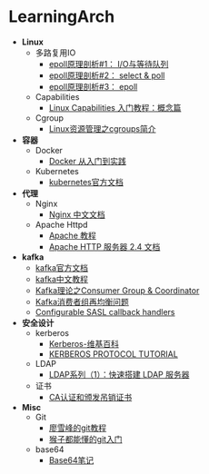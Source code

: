 # LearningArch

- **Linux**
  - 多路复用IO
    - [epoll原理剖析#1： I/O与等待队列](https://medium.com/@heshaobo2012/epoll%E5%8E%9F%E7%90%86%E5%89%96%E6%9E%90-1-i-o-d062d47fb07a)
    - [epoll原理剖析#2： select & poll](https://medium.com/@heshaobo2012/epoll%E5%8E%9F%E7%90%86%E5%89%96%E6%9E%90-3-select-poll-8d23b0a12906)
    - [epoll原理剖析#3： epoll](https://medium.com/@heshaobo2012/epoll%E5%8E%9F%E7%90%86%E5%89%96%E6%9E%90-3-epoll-bf9cdcf5e50)
  - Capabilities
    - [Linux Capabilities 入门教程：概念篇](https://fuckcloudnative.io/posts/linux-capabilities-why-they-exist-and-how-they-work/)
  - Cgroup
    - [Linux资源管理之cgroups简介](https://tech.meituan.com/2015/03/31/cgroups.html) 
- **容器**
  - Docker
    - [Docker 从入门到实践](https://yeasy.gitbook.io/docker_practice/) 
  - Kubernetes
    - [kubernetes官方文档](https://kubernetes.io/zh/) 
- **代理**
  - Nginx
    - [Nginx 中文文档](https://www.docs4dev.com/docs/zh/nginx/current/reference)
  - Apache Httpd
    - [Apache 教程](https://www.yiibai.com/apache_http)
    - [Apache HTTP 服务器 2.4 文档](http://httpd.apache.org/docs/2.4/) 
- **kafka**
  - [kafka官方文档](https://kafka.apache.org/documentation/)
  - [kafka中文教程](https://www.orchome.com/kafka/index)
  - [Kafka理论之Consumer Group & Coordinator](https://yhyr.github.io/2018/12/26/Kafka%E7%90%86%E8%AE%BA%E4%B9%8BConsumer-Group-Coordinator/)
  - [Kafka消费者组再均衡问题](https://www.cnblogs.com/FG123/p/10095125.html)
  - [Configurable SASL callback handlers](https://cwiki.apache.org/confluence/display/KAFKA/KIP-86%3A+Configurable+SASL+callback+handlers)
- **安全设计**
  - kerberos
    - [Kerberos-维基百科](https://zh.wikipedia.org/wiki/Kerberos)
    - [KERBEROS PROTOCOL TUTORIAL](https://www.kerberos.org/software/tutorial.html)
  - LDAP
    - [LDAP系列（1）：快速搭建 LDAP 服务器](http://guleilab.com/2018/07/24/LDAP1/)
  - 证书
    - [CA认证和颁发吊销证书](https://www.cnblogs.com/along21/p/7595912.html)
- **Misc**
  - Git
    - [廖雪峰的git教程](https://www.liaoxuefeng.com/wiki/896043488029600)
    - [猴子都能懂的git入门](https://backlog.com/git-tutorial/cn/intro/intro1_1.html)
  - base64
    - [Base64笔记](http://www.ruanyifeng.com/blog/2008/06/base64.html)

